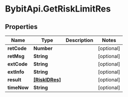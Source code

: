 # BybitApi.GetRiskLimitRes

## Properties
Name | Type | Description | Notes
------------ | ------------- | ------------- | -------------
**retCode** | **Number** |  | [optional] 
**retMsg** | **String** |  | [optional] 
**extCode** | **String** |  | [optional] 
**extInfo** | **String** |  | [optional] 
**result** | [**[RiskIDRes]**](docs/RiskIDRes.md) |  | [optional] 
**timeNow** | **String** |  | [optional] 


